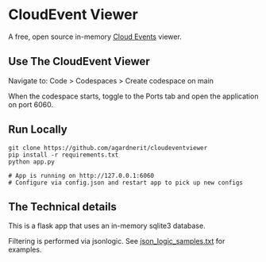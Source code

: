# CloudEvent Viewer

A free, open source in-memory [Cloud Events](https://cloudevents.io) viewer.

## Use The CloudEvent Viewer

Navigate to: Code > Codespaces > Create codespace on main

When the codespace starts, toggle to the Ports tab and open the application on port 6060.

## Run Locally

```
git clone https://github.com/agardnerit/cloudeventviewer
pip install -r requirements.txt
python app.py

# App is running on http://127.0.0.1:6060
# Configure via config.json and restart app to pick up new configs
```

## The Technical details

This is a flask app that uses an in-memory sqlite3 database.

Filtering is performed via jsonlogic. See [json_logic_samples.txt](json_logic_samples.txt) for examples.
